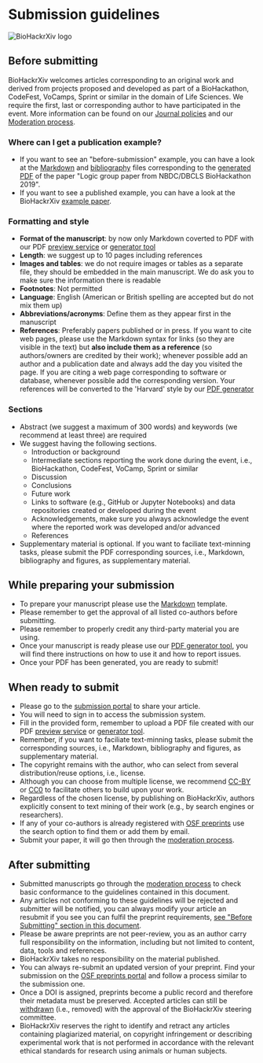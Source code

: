 # Submission guidelines

![BioHackrXiv logo](assets/logo/BioHackrXiv-logo-transparent-340x140.png)

## Before submitting

BioHackrXiv welcomes articles corresponding to an original work and derived from projects proposed and developed as part of a BioHackathon, CodeFest, VoCamps, Sprint or similar in the domain of Life Sciences. We require the first, last or corresponding author to have participated in the event. More information can be found on our [Journal policies](./journal_policies.md) and our [Moderation process](./moderation_process.md).

### Where can I get a publication example?

* If you want to see an "before-submission" example, you can have a look at the [Markdown](https://raw.githubusercontent.com/biohackrxiv/bhxiv-gen-pdf/master/example/logic/paper.md) and [bibliography](https://raw.githubusercontent.com/biohackrxiv/bhxiv-gen-pdf/master/example/logic/paper.bib) files corresponding to the 
[generated PDF](https://github.com/biohackrxiv/bhxiv-gen-pdf/blob/master/example/logic/LogicProgramming.pdf)
of the paper "Logic group paper from NBDC/DBCLS BioHackathon 2019".
* If you want to see a published example, you can have a look at the BioHackrXiv [example paper](https://doi.org/10.37044/osf.io/8qdse).

### Formatting and style

* **Format of the manuscript**: by now only Markdown coverted to PDF with our PDF [preview service](http://preview.biohackrxiv.org/) or [generator tool](https://github.com/biohackrxiv/bhxiv-gen-pdf)
* **Length**: we suggest up to 10 pages including references
* **Images and tables**: we do not require images or tables as a separate file, they should be embedded in the main manuscript. We do ask you to make sure the information there is readable
* **Footnotes**: Not permitted
* **Language**: English (American or British spelling are accepted but do not mix them up)
* **Abbreviations/acronyms**: Define them as they appear first in the manuscript
* **References**: Preferably papers published or in press. If you want to cite web pages, please use the Markdown syntax for links (so they are visible in the text) but **also include them as a reference** (so authors/owners are credited by their work); whenever possible add an author and a publication date and always add the day you visited the page. If you are citing a web page corresponding to software or database, whenever possible add the corresponding version. Your references will be converted to the 'Harvard' style by our [PDF generator](https://github.com/biohackrxiv/bhxiv-gen-pdf)

### Sections

* Abstract (we suggest a maximum of 300 words) and keywords (we recommend at least three) are required
* We suggest having the following sections.
  * Introduction or background
  * Intermediate sections reporting the work done during the event, i.e., BioHackathon, CodeFest, VoCamp, Sprint or similar
  * Discussion 
  * Conclusions
  * Future work
  * Links to software (e.g., GitHub or Jupyter Notebooks) and data repositories created or developed during the event
  * Acknowledgements, make sure you always acknowledge the event where the reported work was developed and/or advanced
  * References
* Supplementary material is optional. If you want to faciliate text-minning tasks, please submit the PDF corresponding sources, i.e., Markdown, bibliography and figures, as supplementary material.

## While preparing your submission

* To prepare your manuscript please use the [Markdown](https://raw.githubusercontent.com/biohackrxiv/submission-templates/master/paper.md) template.
* Please remember to get the approval of all listed co-authors before submitting.
* Please remember to properly credit any third-party material you are using.
* Once your manuscript is ready please use our [PDF generator tool](https://github.com/biohackrxiv/bhxiv-gen-pdf), you will find there instructions on how to use it and how to report issues.
* Once your PDF has been generated, you are ready to submit!

## When ready to submit

* Please go to the [submission portal](https://biohackrxiv.org/) to share your article.
* You will need to sign in to access the submission system.
* Fill in the provided form, remember to upload a PDF file created with our PDF [preview service](http://preview.biohackrxiv.org/) or [generator tool](https://github.com/biohackrxiv/bhxiv-gen-pdf).
* Remember, if you want to faciliate text-minning tasks, please submit the corresponding sources, i.e., Markdown, bibliography and figures, as supplementary material.
* The copyright remains with the author, who can select from several distribution/reuse options, i.e., license.
* Although you can choose from multiple license, we recommend [CC-BY](https://creativecommons.org/licenses/by/4.0/) or [CC0](https://creativecommons.org/share-your-work/public-domain/cc0/) to facilitate others to build upon your work.
* Regardless of the chosen license, by publishing on BioHackrXiv, authors explicitly consent to text mining of their work (e.g., by search engines or researchers).
* If any of your co-authors is already registered with [OSF preprints](https://osf.io/preprints/) use the search option to find them or add them by email.
* Submit your paper, it will go then through the [moderation process](./moderation_process.md).

## After submitting

* Submitted manuscripts go through the [moderation process](./moderation_process.md) to check basic conformance to the guidelines contained in this document.
* Any articles not conforming to these guidelines will be rejected and submitter will be notified, you can always modify your article an resubmit if you see you can fulfil the preprint requirements, [see "Before Submitting" section in this document](#before-submitting).
* Please be aware preprints are not peer-review, you as an author carry full responsibility on the information, including but not limited to content, data, tools and references.
* BioHackrXiv takes no responsibility on the material published.
* You can always re-submit an updated version of your preprint. Find your submission on the [OSF preprints portal](https://osf.io/preprints/) and follow a process similar to the submission one.
* Once a DOI is assigned, preprints become a public record and therefore their metadata must be preserved. Accepted articles can still be [withdrawn](https://help.osf.io/hc/en-us/articles/360021490833-Withdrawing-a-Preprint) (i.e., removed) with the approval of the BioHackrXiv steering committee.
* BioHackrXiv reserves the right to identify and retract any articles containing plagiarized material, on copyright infringement or describing experimental work that is not performed in accordance with the relevant ethical standards for research using animals or human subjects.

